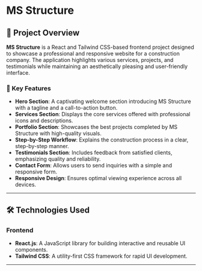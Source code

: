 # MS Structure

## 🚀 Project Overview

**MS Structure** is a React and Tailwind CSS-based frontend project designed to showcase a professional and responsive website for a construction company. The application highlights various services, projects, and testimonials while maintaining an aesthetically pleasing and user-friendly interface.

### 🌟 Key Features

- **Hero Section**: A captivating welcome section introducing MS Structure with a tagline and a call-to-action button.
- **Services Section**: Displays the core services offered with professional icons and descriptions.
- **Portfolio Section**: Showcases the best projects completed by MS Structure with high-quality visuals.
- **Step-by-Step Workflow**: Explains the construction process in a clear, step-by-step manner.
- **Testimonials Section**: Includes feedback from satisfied clients, emphasizing quality and reliability.
- **Contact Form**: Allows users to send inquiries with a simple and responsive form.
- **Responsive Design**: Ensures optimal viewing experience across all devices.

---

## 🛠️ Technologies Used

### Frontend
- **React.js**: A JavaScript library for building interactive and reusable UI components.
- **Tailwind CSS**: A utility-first CSS framework for rapid UI development.

---
